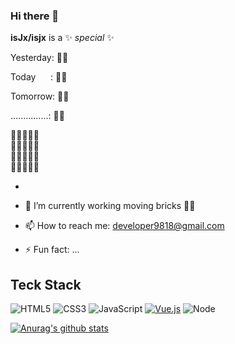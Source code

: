 ### Hi there 👋

**isJx/isjx** is a ✨ _special_ ✨

Yesterday:  🧱🧱


Today          &nbsp;&nbsp;&nbsp;&nbsp;&nbsp;:  🧱🧱


Tomorrow:  🧱🧱


...............:  🧱🧱


🧱🧱🧱🧱🧱  
🧱🧱🧱🧱🧱  
🧱🧱🧱🧱🧱  
🧱🧱🧱🧱🧱

-
- 🔭 I’m currently working moving bricks 🧱🧱

- 📫 How to reach me: developer9818@gmail.com

- ⚡ Fun fact: ...

## Teck Stack

![HTML5](https://img.shields.io/badge/-HTML5-%23E44D27?style=flat-square&logo=html5&logoColor=ffffff)
![CSS3](https://img.shields.io/badge/-CSS3-%231572B6?style=flat-square&logo=css3)
![JavaScript](https://img.shields.io/badge/-JavaScript-%23F7DF1C?style=flat-square&logo=javascript&logoColor=000000&labelColor=%23F7DF1C&color=%23FFCE5A)
[![Vue.js](https://img.shields.io/badge/-Vue.js-%232c3e50?style=flat-square&logo=Vue.js)](https://cn.vuejs.org)
![Node](https://img.shields.io/badge/-Node-%23F05032?style=flat-square&logo=Node.js&logoColor=%23ffffff)

[![Anurag's github stats](https://github-readme-stats.vercel.app/api?username=isJx)](https://github.com/isJx/website)

<!-- ![Most Used Languages](https://github-readme-stats.vercel.app/api/top-langs/?username=isJx&theme=red&layout=compact) -->

